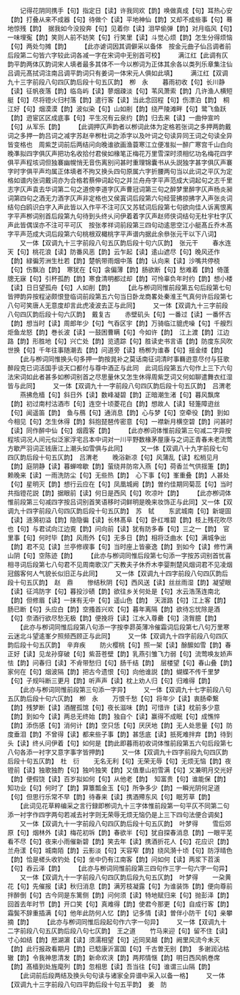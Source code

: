 <!-- { "loadSidebar": true } -->
　　记得花阴同携手【句】指定日【读】许我同欢【韵】唤做真成【句】耳热心安【韵】打叠从来不成器【句】待做个【读】平地神仙【韵】又却不成些事【句】蓦地惊残【韵】　据我如今没投奔【句】见着你【读】泪早偷弹【韵】对月临风【句】一味埋寃【韵】笑则人前不妨笑【句】行笑里【读】斗觉心烦【韵】怎生分得烦恼【句】两处匀摊【韵】
　　【此亦谑词因其调僻采以备体　按金元曲子仙吕调者前后段第二句皆六字较此词各减一字在宋词中无别首可校】
　　满江红【此调有仄韵平韵两体仄韵词宋人填者最多其体不一今以栁词为正体其余各以类列乐章集注仙吕调元髙拭词注南吕调平韵词只有姜词一体宋元人俱如此填】
　　满江红【双调九十三字前段八句四仄韵后段十句五仄韵】　栁　永
　　暮雨初收【句】长川静【读】征帆夜落【韵】临岛屿【读】蓼烟疎淡【句】苇风萧索【韵】几许渔人横短艇【句】尽将镫火归村落【韵】遣行客【读】当此念回程【句】伤漂泊【韵】　桐江好【句】烟漠漠【韵】波似染【句】山如削【韵】绕严陵滩畔【句】鹭飞鱼跃【韵】逰宦区区成底事【句】平生况有云泉约【韵】归去来【读】一曲仲宣吟【句】从军乐【韵】
　　【此调押仄声韵者以栁词此体为定格若张词之多押两韵戴词之多押一韵吕词之减字苏赵辛栁杜词之添字以及叶词之句读异同王词之句读全异皆变格也　周紫芝词前后两结问向晚谁欲画渔蓑寒江立便准拟一醉广寒宫千山白向晚凖拟四字俱仄声把功名收拾付君侯如椽笔正梅花万里雪深时须相忆功名梅花四字俱平声程垓词但独褰幽幌悄无音伤离别问甚时重理锦囊书从头説独字甚字俱仄声褰字时字俱平声均属正体填者不拘又换头四句原属六字折腰两句当以此词之平仄为定格如谱内张词戴词亦为合格若蔡伸词起句之并兰舟舟字平声范成大词起句之志千里志字仄声袁去华词第二句之道傍李道字仄声曹冠词第三句之醉梦里醉字仄声杨炎昶词第四句之酒无力酒字仄声非定格也又侯寘词后段第六句经营拂掠拂字入声张炎词结句白鸥识白字入声此皆以入作平不注可仄又苏轼词后段第七句欲向佳人诉离恨离字平声栁词别首后段第九句待到头终乆问伊着着字仄声赵师侠词结句无杜宇杜字仄声此皆偶误亦不注可平可仄　按张孝祥词前段第三四句动逺思空江小艇髙丘乔木髙字平声范成大词后段第六句桃根双檝桃字平声谱内据此余叅张元干以下八词】
　　又一体【双调九十三字前段八句五仄韵后段十句六仄韵】　张元干
　　春水连天【句】桃花浪【读】防番风恶【韵】云乍起【读】逺山遮尽【句】晚风还作【韵】緑徧芳洲生杜若【韵】楚帆带雨烟中落【韵】认向来【读】沙嘴共停桡【句】伤飘泊【韵】　寒犹在【句】衾偏薄【韵】肠欲断【句】愁难着【韵】倚蓬牕无寐【句】引杯孤酌【韵】寒食清明都过却【韵】可怜辜负年时约【韵】想小楼【读】日日望孤舟【句】人如削【韵】
　　【此与栁词同惟前段第五句后段第七句皆押韵异按程泌颇恨登临词前段第五六句当日卧龙商畧处秦淮王气真何许后段第七八句可笑唐人无意度却言此虎凌波去正与此同】
　　又一体【双调九十三字前段八句四仄韵后段十句六仄韵】　戴复古
　　赤壁矶头【句】一番过【读】一番怀古【韵】想当时【读】周郎年少【句】气呑区宇【韵】万骑临江貔虎噪【句】千艘烈炬鱼龙怒【韵】巻长波【读】一鼓困曹瞒【句】今如许【韵】　江上渡【韵】江边路【韵】形胜地【句】兴亡处【韵】览遗踪【句】胜读史书言语【韵】防度东风吹世换【句】千年往事随潮去【韵】问道旁【读】杨栁为谁春【句】揺金缕【韵】
　　【此与栁词同惟换头句多押一韵按晁补之莫话南征词清时事羇逰意尽付与狂歌醉段克已词活国手谈天口都付与尊中酒正与此同　此词后段第五六句作上三下六句法宋词如此者甚多如栁词别首之尽思量休又怎生休得周紫芝词又何如聊遣舞衣红湿皆与此同】
　　又一体【双调九十一字前段八句四仄韵后段十句五仄韵】　吕渭老
　　燕拂危樯【句】斜日外【读】数峰凝碧【韵】正暗潮生渚【句】暮风飘席【韵】初过南村沽酒市【句】连空十顷菱花白【韵】想故人【读】轻箑障逰丝【句】闻遥笛【韵】　鱼与鴈【句】通消息【韵】心与梦【句】空牵役【韵】到如今相见【句】怎生休得【韵】斜抱琵琶传密意【句】一襟新月横空碧【韵】问甚时【读】同作醉中仙【句】烟霞客【韵】
　　【此亦栁词体惟前段第三句减二字异按程垓词况人间元似泛家浮宅吕本中词对一川平野数椽茅屋康与之词正青春未老流莺方歇严羽词正钱唐江上潮头如雪俱与此同】
　　又一体【双调八十九字前段七句四仄韵后段十句五仄韵】　吕渭老
　　晚浴新凉【句】风蒲乱【读】松梢见月【韵】庭阴静【读】暮蝉啼歇【韵】萤绕井防帘入燕【句】荷香兰气供揺箑【韵】赖晚来【读】一雨洗防尘【句】无些热【韵】　心下事【句】峯重叠【韵】人甚处【句】星明灭【韵】想行云应在【句】凤凰城阙【韵】曽约佳期同菊蕊【句】当时共指镫花説【韵】据眼前【读】何日是西风【句】吹凉叶【韵】
　　【此亦栁词体惟前段第三句减四字按吕词别首笑语移时词鲜明是晚来妆饰正与此同】又一体【双调九十四字前段八句四仄韵后段十句五仄韵】　苏　轼
　　东武城南【句】新堤固【读】涟漪初溢【韵】隐隐徧【读】长林髙阜【句】卧红堆碧【韵】枝上残花吹尽也【句】与君试向江边覔【韵】问向前【读】犹有防多春【句】三之一【韵】　官里事【句】何时毕【韵】风雨外【句】无多日【韵】相将泛曲水【句】满城争出【韵】君不见【读】兰亭修禊事【句】当时座上皆豪逸【韵】到如今【读】修竹满山阴【句】空陈迹【韵】
　　【此亦与栁词同惟后段第七句添一字按苏词别首忧喜相寻词后段第七八句君不见周南歌汉广天教夫子休乔木李婴荆楚风烟词君不见凌烟冠劔客何人气貌长似旧正与此同】
　　又一体【双调九十四字前段八句四仄韵后段十句五仄韵】　赵　鼎
　　惨结秋阴【句】西风送【读】丝丝雨湿【韵】凝望眼【读】征鸿防字【句】暮投沙碛【韵】欲往乡关何处是【句】水云浩荡连南北【韵】但修眉【读】一抹有无中【句】遥山色【韵】　天涯路【句】江上客【韵】肠已断【句】头应白【韵】空搔首兴欢【句】暮年离隔【韵】欲待忘忧除是酒【句】奈酒行欲尽愁无极【韵】便挽将【读】江水入尊罍【句】浇胷臆【韵】
　　【此亦与栁词同惟后段第八句添一字按李昴英薄冷催霜词后段第七八句万里寒云迷北斗望逺峯夕照频西顾正与此同】
　　又一体【双调九十四字前段八句四仄韵后段十句五仄韵】　辛弃疾
　　防火樱桃【句】照一架【读】酴醿如雪【韵】春正好【读】见龙孙穿破【句】紫苔苍壁【韵】乳燕引雏飞力弱【句】流莺唤友娇声怯【韵】问春归【读】不肻带愁归【句】肠千结【韵】　层楼望【句】春山叠【韵】家何在【句】烟波隔【韵】把古今遗恨【句】向他谁説【韵】蝴蝶不传千里梦【句】子规呌断三更月【韵】听声声【读】枕上劝人归【句】归难得【韵】
　　【此亦与栁词同惟前段第三句添一字异】
　　又一体【双调九十七字前段八句五仄韵后段十句六仄韵】　栁　永
　　万恨千愁【句】将年少【读】衷肠牵繋【韵】残梦断【读】酒醒孤馆【句】夜长滋味【韵】可惜许【读】枕前多少意【韵】到如今【读】两总无终始【韵】独自个【读】赢得不成眠【句】成憔悴【韵】添伤感【句】消何计【韵】空只恁【句】厌厌地【韵】无人处思量【句】防度垂泪【韵】不曾得【读】都来些子事【韵】甚恁底【读】扺死难拌弃【韵】待到头【读】终乆问伊着【句】如何是【韵此即暮雨初收词体惟前段第五六句后段第七八句各添一衬字又意字事字皆押韵】
　　又一体【双调九十四字前段九句四仄韵后段十句五仄韵】　杜　衍
　　无名无利【句】无荣无辱【句】无烦无恼【韵】夜镫前【读】独歌独酌【句】独吟独笑【韵】又值羣山初雪满【句】又兼明月交光好【韵】便假饶【读】百岁拟如何【句】从他老【韵】　知富贵【句】谁能保【韵】知功业【句】何时了【韵】算簟瓢金玉【句】所争多少【韵】一瞬光阴何足道【句】但思行乐常不早【韵】待春来【读】携酒殢东风【句】眠芳草【韵】
　　【此词见花草粹编采之言行録即栁词九十三字体惟前段第一句平仄不同第二句添一衬字作四字两句若减去衬字则无荣辱无烦无恼仍是上三下四句法便合调矣】
　　又一体【双调九十一字前段八句四仄韵后段十句五仄韵】　叶梦得
　　雪后郊原【句】烟林外【读】梅花初坼【韵】春欲半【句】犹自探春消息【韵】一眼平芜看不尽【句】夜来小雨催新碧【韵】笑去年【读】携酒折花人【句】花应识【韵】　兰舟漾【句】城南陌【韵】云影淡【句】天容窄【韵】绕风漪十顷【句】防浮晴色【韵】恰是槎头收钓处【句】坐中仍有江南客【韵】问如何【读】两浆下苕溪【句】吞云泽【韵】
　　【此亦与栁词同惟前段第三四句作三字一句六字一句异】
　　又一体【双调九十一字前段八句四仄韵后段九句五仄韵】　叶梦得
　　一朶黄花【句】先催报【读】秋归消息【韵】满芳枝凝露【句】为谁装饰【韵】便向尊前拌醉倒【句】古今同是东篱侧【韵】问何须【读】特地赋归来【句】抛彭泽【韵】　回首去年时节【韵】开口笑【句】真难得【韵】使君今那更【句】自成行客【韵】霜鬓不辞重插满【句】他年此防何人忆【韵】记多情【读】曽伴小防干【句】亲攀摘【韵】
　　【此亦与栁词同惟后段起句作六字一句异】
　　又一体【双调九十二字前段八句五仄韵后段八句七仄韵】　王之道
　　竹马来迎【句】留不住【读】寸心如结【韵】厯湖濵【读】须濡相望【句】近同吴越【韵】阙里风流今未灭【韵】此行报政看期月【韵】已騐康沂富国【句】千古曽无别【韵】　多谢润沾枯辙【韵】令我神思清发【韵】新命欢浃【韵】两邦情惬【韵】明日西风帆巻席【韵】髙樯到处旌麾列【韵】忽相思【读】吾当往【句】谁谓三山隔【韵】
　　【此词前后段两结及换头句句读与诸家全异谱中采入以备一格】
　　又一体【双调九十三字前段八句四平韵后段十句五平韵】　姜　防
